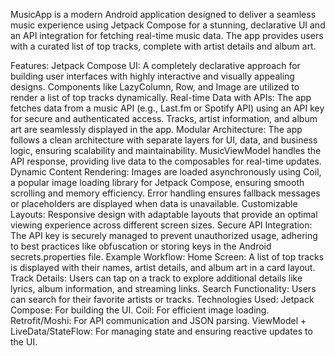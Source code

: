 MusicApp is a modern Android application designed to deliver a seamless music experience using Jetpack Compose for a stunning, declarative UI and an API integration for fetching real-time music data. The app provides users with a curated list of top tracks, complete with artist details and album art.

Features:
Jetpack Compose UI:
A completely declarative approach for building user interfaces with highly interactive and visually appealing designs.
Components like LazyColumn, Row, and Image are utilized to render a list of top tracks dynamically.
Real-time Data with APIs:
The app fetches data from a music API (e.g., Last.fm or Spotify API) using an API key for secure and authenticated access.
Tracks, artist information, and album art are seamlessly displayed in the app.
Modular Architecture:
The app follows a clean architecture with separate layers for UI, data, and business logic, ensuring scalability and maintainability.
MusicViewModel handles the API response, providing live data to the composables for real-time updates.
Dynamic Content Rendering:
Images are loaded asynchronously using Coil, a popular image loading library for Jetpack Compose, ensuring smooth scrolling and memory efficiency.
Error handling ensures fallback messages or placeholders are displayed when data is unavailable.
Customizable Layouts:
Responsive design with adaptable layouts that provide an optimal viewing experience across different screen sizes.
Secure API Integration:
The API key is securely managed to prevent unauthorized usage, adhering to best practices like obfuscation or storing keys in the Android secrets.properties file.
Example Workflow:
Home Screen: A list of top tracks is displayed with their names, artist details, and album art in a card layout.
Track Details: Users can tap on a track to explore additional details like lyrics, album information, and streaming links.
Search Functionality: Users can search for their favorite artists or tracks.
Technologies Used:
Jetpack Compose: For building the UI.
Coil: For efficient image loading.
Retrofit/Moshi: For API communication and JSON parsing.
ViewModel + LiveData/StateFlow: For managing state and ensuring reactive updates to the UI.
